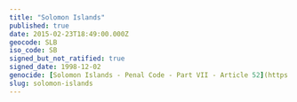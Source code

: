 ```yaml
---
title: "Solomon Islands"
published: true
date: 2015-02-23T18:49:00.000Z
geocode: SLB
iso_code: SB
signed_but_not_ratified: true
signed_date: 1998-12-02
genocide: [Solomon Islands - Penal Code - Part VII - Article 52](https://iccdb.hrlc.net/data/doc/604/keyword/46/)
slug: solomon-islands
---
```

